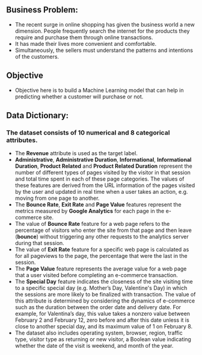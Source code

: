 ## **Business Problem:**
- The recent surge in online shopping has given the business world a new dimension. People frequently search the internet for the products they require and purchase them through online transactions. 
- It has made their lives more convenient and comfortable. 
- Simultaneously, the sellers must understand the patterns and intentions of the customers.

## **Objective**
- Objective here is to build a Machine Learning model that can help in predicting whether a customer will purchase or not.

## **Data Dictionary:**
### **The dataset consists of 10 numerical and 8 categorical attributes.** 
- The **Revenue** attribute is used as the target label. 
- **Administrative**, **Administrative Duration**, **Informational**, **Informational Duration**, **Product Related** and **Product Related Duration** represent the number of different types of pages visited by the visitor in that session and total time spent in each of these page categories. The values of these features are derived from the URL information of the pages visited by the user and updated in real time when a user takes an action, e.g. moving from one page to another. 
- The **Bounce Rate**, **Exit Rate** and **Page Value** features represent the metrics measured by **Google Analytics** for each page in the e-commerce site. 
- The value of **Bounce Rate** feature for a web page refers to the percentage of visitors who enter the site from that page and then leave (**bounce**) without triggering any other requests to the analytics server during that session. 
- The value of **Exit Rate** feature for a specific web page is calculated as for all pageviews to the page, the percentage that were the last in the session. 
- The **Page Value** feature represents the average value for a web page that a user visited before completing an e-commerce transaction. 
- The **Special Day** feature indicates the closeness of the site visiting time to a specific special day (e.g. Mother’s Day, Valentine's Day) in which the sessions are more likely to be finalized with transaction. The value of this attribute is determined by considering the dynamics of e-commerce such as the duration between the order date and delivery date. For example, for Valentina’s day, this value takes a nonzero value between February 2 and February 12, zero before and after this date unless it is close to another special day, and its maximum value of 1 on February 8. 
- The dataset also includes operating system, browser, region, traffic type, visitor type as returning or new visitor, a Boolean value indicating whether the date of the visit is weekend, and month of the year.


